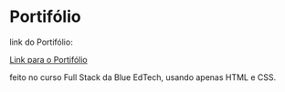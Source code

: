 # Portifólio

link do Portifólio:

<a href="https://cheery-zabaione-0abda9.netlify.app/" target="_blank" > Link para o Portifólio </a>

feito no curso Full Stack da Blue EdTech, usando apenas HTML e CSS.
